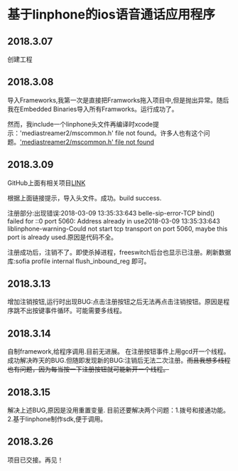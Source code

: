 # 基于linphone的ios语音通话应用程序
## 2018.3.07
创建工程
## 2018.3.08
导入Frameworks,我第一次是直接把Framworks拖入项目中,但是抛出异常。随后我在Embedded Binaries导入所有Framworks。运行成功了。

然而，我include一个linphone头文件再编译时xcode提示：'mediastreamer2/mscommon.h' file not found。许多人也有这个问题。['mediastreamer2/mscommon.h' file not found](https://github.com/BelledonneCommunications/linphone-iphone/issues/311)

## 2018.3.09	

GitHub上面有相关项目[LINK](https://github.com/BelledonneCommunications/linphone-iphone) 	

根据上面链接提示，导入头文件。成功。build success.

注册部分:出现错误:2018-03-09 13:35:33:643 belle-sip-error-TCP bind() failed for ::0 port 5060: Address already in use2018-03-09 13:35:33:643 liblinphone-warning-Could not start tcp transport on port 5060, maybe this port is already used.原因是代码不全。

注册成功后，注销不了。即使杀掉进程，freeswitch后台也显示已注册。刷新数据库:sofia profile internal flush_inbound_reg 即可。
## 2018.3.13
增加注销按钮,运行时出现BUG:点击注册按钮之后无法再点击注销按钮。原因是程序跳不出按键事件循环。可能需要多线程。
## 2018.3.14
自制framework,给程序调用.目前无进展。
在注册按钮事件上用gcd开一个线程。成功解决昨天的BUG.但随即发现新的BUG:注销后无法二次注册。~~而且我想多线程也有问题，因为每当按一下注册按钮就可能新开一个线程。~~
## 2018.3.15
解决上述BUG,原因是没用重置变量.
目前还要解决两个问题：1.拨号和接通功能。2.基于linphone制作sdk,便于调用。
## 2018.3.26
项目已交接。再见！